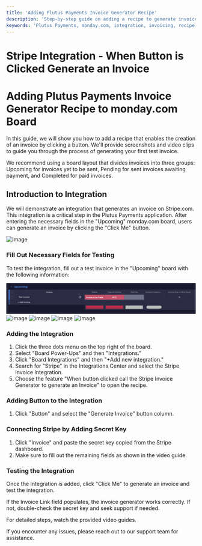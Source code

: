 ```yaml
---
title: 'Adding Plutus Payments Invoice Generator Recipe'
description: 'Step-by-step guide on adding a recipe to generate invoices by clicking a button'
keywords: 'Plutus Payments, monday.com, integration, invoicing, recipe, button click, Stripe, automation, documentation'
---
```


# Stripe Integration - When Button is Clicked Generate an Invoice

# Adding Plutus Payments Invoice Generator Recipe to monday.com Board 

In this guide, we will show you how to add a recipe that enables the creation of an invoice by clicking a button. We'll provide screenshots and video clips to guide you through the process of generating your first test invoice.

We recommend using a board layout that divides invoices into three groups: Upcoming for invoices yet to be sent, Pending for sent invoices awaiting payment, and Completed for paid invoices.

## Introduction to Integration

We will demonstrate an integration that generates an invoice on Stripe.com. This integration is a critical step in the Plutus Payments application. After entering the necessary fields in the "Upcoming" monday.com board, users can generate an invoice by clicking the "Click Me" button.

![image](../img/plutus/1.png)

### Fill Out Necessary Fields for Testing

To test the integration, fill out a test invoice in the "Upcoming" board with the following information:

![image](/img/monday_sample_invoice_in_board/invoice_16.png)
![image](/img/plutus/monday_sample_invoice_in_board/invoice_17.png)
![image](../img/plutus/monday_sample_invoice_in_board/invoice_18.png)
![image](../img/plutus/monday_sample_invoice_in_board/invoice_19.png)
![image](../img/plutus/monday_sample_invoice_in_board/invoice_20.png)

### Adding the Integration

1. Click the three dots menu on the top right of the board.
2. Select "Board Power-Ups" and then "Integrations."
3. Click "Board Integrations" and then "+Add new integration."
4. Search for "Stripe" in the Integrations Center and select the Stripe Invoice Integration.
5. Choose the feature "When button clicked call the Stripe Invoice Generator to generate an Invoice" to open the recipe.

### Adding Button to the Integration

1. Click "Button" and select the "Generate Invoice" button column.

### Connecting Stripe by Adding Secret Key

1. Click "Invoice" and paste the secret key copied from the Stripe dashboard.
2. Make sure to fill out the remaining fields as shown in the video guide.

### Testing the Integration

Once the Integration is added, click "Click Me" to generate an invoice and test the integration.

If the Invoice Link field populates, the invoice generator works correctly. If not, double-check the secret key and seek support if needed.

For detailed steps, watch the provided video guides.

If you encounter any issues, please reach out to our support team for assistance.
